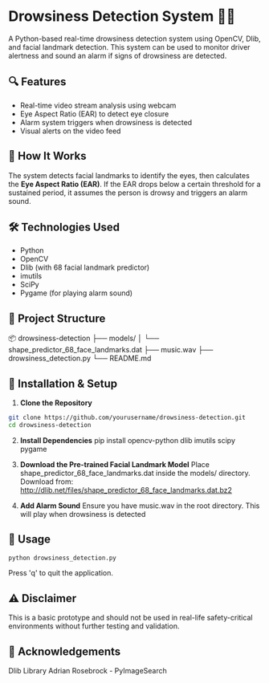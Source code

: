 # Drowsiness Detection System 🚗😴

A Python-based real-time drowsiness detection system using OpenCV, Dlib, and facial landmark detection. This system can be used to monitor driver alertness and sound an alarm if signs of drowsiness are detected.

## 🔍 Features
- Real-time video stream analysis using webcam
- Eye Aspect Ratio (EAR) to detect eye closure
- Alarm system triggers when drowsiness is detected
- Visual alerts on the video feed

## 🧠 How It Works
The system detects facial landmarks to identify the eyes, then calculates the **Eye Aspect Ratio (EAR)**. If the EAR drops below a certain threshold for a sustained period, it assumes the person is drowsy and triggers an alarm sound.

## 🛠️ Technologies Used
- Python
- OpenCV
- Dlib (with 68 facial landmark predictor)
- imutils
- SciPy
- Pygame (for playing alarm sound)

## 📁 Project Structure
📦 drowsiness-detection ├── models/ │ └── shape_predictor_68_face_landmarks.dat ├── music.wav ├── drowsiness_detection.py └── README.md


## 🚀 Installation & Setup

1. **Clone the Repository**
```bash
git clone https://github.com/yourusername/drowsiness-detection.git
cd drowsiness-detection
```

2. **Install Dependencies**
pip install opencv-python dlib imutils scipy pygame

3. **Download the Pre-trained Facial Landmark Model**
 Place shape_predictor_68_face_landmarks.dat inside the models/ directory.
 Download from: http://dlib.net/files/shape_predictor_68_face_landmarks.dat.bz2

4. **Add Alarm Sound**
 Ensure you have music.wav in the root directory. This will play when drowsiness is detected


## 🧪 Usage

```bash
python drowsiness_detection.py
```

Press 'q' to quit the application.


## ⚠️ Disclaimer

This is a basic prototype and should not be used in real-life safety-critical environments without further testing and validation.

## 🙌 Acknowledgements

Dlib Library
Adrian Rosebrock - PyImageSearch



